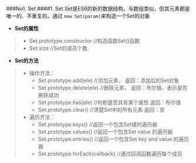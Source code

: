 ###No1. Set
####1. Set
  Set是ES6的新的数据结构，与数组类似，但其元素都是唯一的、不重复的。通过 `new Set(param)`来构造一个Set的对象
* __Set的属性__
>  * Set.prototype.constructor     //构造函数Set()函数
>  * Set.size                      //Set的成员个数

* __Set的方法__
>  * 操作方法：
>    * Set.prototype.add(ele)                   //添加元素，    返回：添加后的Set对象
>    * Set.prototype.delete(ele)                //删除元素，    返回：布尔值，表示是否删除成功
>    * Set.prototype.has(ele)                   //判断是否具有某个属性    返回：布尔值
>    * Set.prototype.clear()                    //清楚Set中的所有元素     返回：空
>  * 遍历方法：
>    * Set.prototype.keys()                     //返回一个包含Set键的遍历器
>    * Set.prototype.values()                   //返回一个包含Set value 的遍历器
>    * Set.prototype.entries()                  //返回一个包含Set key and value 的遍历器
>    * Set.prototype.forEach(callback)          //通过回调函数遍历每个成员

